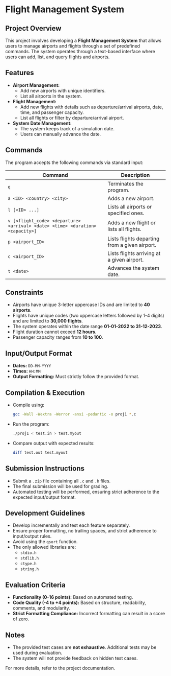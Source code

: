 # Flight Management System

## Project Overview
This project involves developing a **Flight Management System** that allows users to manage airports and flights through a set of predefined commands. The system operates through a text-based interface where users can add, list, and query flights and airports.

## Features
- **Airport Management:**
  - Add new airports with unique identifiers.
  - List all airports in the system.
- **Flight Management:**
  - Add new flights with details such as departure/arrival airports, date, time, and passenger capacity.
  - List all flights or filter by departure/arrival airport.
- **System Date Management:**
  - The system keeps track of a simulation date.
  - Users can manually advance the date.

## Commands
The program accepts the following commands via standard input:

| Command | Description |
|---------|-------------|
| `q` | Terminates the program. |
| `a <ID> <country> <city>` | Adds a new airport. |
| `l [<ID> ...]` | Lists all airports or specified ones. |
| `v [<flight_code> <departure> <arrival> <date> <time> <duration> <capacity>]` | Adds a new flight or lists all flights. |
| `p <airport_ID>` | Lists flights departing from a given airport. |
| `c <airport_ID>` | Lists flights arriving at a given airport. |
| `t <date>` | Advances the system date. |

## Constraints
- Airports have unique 3-letter uppercase IDs and are limited to **40 airports**.
- Flights have unique codes (two uppercase letters followed by 1-4 digits) and are limited to **30,000 flights**.
- The system operates within the date range **01-01-2022 to 31-12-2023**.
- Flight duration cannot exceed **12 hours**.
- Passenger capacity ranges from **10 to 100**.

## Input/Output Format
- **Dates:** `DD-MM-YYYY`
- **Times:** `HH:MM`
- **Output Formatting:** Must strictly follow the provided format.

## Compilation & Execution
- Compile using:
  ```sh
  gcc -Wall -Wextra -Werror -ansi -pedantic -o proj1 *.c
  ```
- Run the program:
  ```sh
  ./proj1 < test.in > test.myout
  ```
- Compare output with expected results:
  ```sh
  diff test.out test.myout
  ```

## Submission Instructions
- Submit a `.zip` file containing all `.c` and `.h` files.
- The final submission will be used for grading.
- Automated testing will be performed, ensuring strict adherence to the expected input/output format.

## Development Guidelines
- Develop incrementally and test each feature separately.
- Ensure proper formatting, no trailing spaces, and strict adherence to input/output rules.
- Avoid using the `qsort` function.
- The only allowed libraries are:
  - `stdio.h`
  - `stdlib.h`
  - `ctype.h`
  - `string.h`

## Evaluation Criteria
- **Functionality (0-16 points):** Based on automated testing.
- **Code Quality (-4 to +4 points):** Based on structure, readability, comments, and modularity.
- **Strict Formatting Compliance:** Incorrect formatting can result in a score of zero.

## Notes
- The provided test cases are **not exhaustive**. Additional tests may be used during evaluation.
- The system will not provide feedback on hidden test cases.

For more details, refer to the project documentation.

